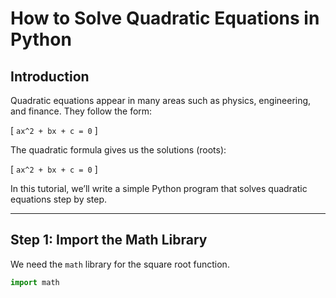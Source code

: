 # How to Solve Quadratic Equations in Python

## Introduction  
Quadratic equations appear in many areas such as physics, engineering, and finance. They follow the form:  

\[
`ax^2 + bx + c = 0`
\]  

The quadratic formula gives us the solutions (roots):  

\[
`ax^2 + bx + c = 0`
\]  

In this tutorial, we’ll write a simple Python program that solves quadratic equations step by step.

---

## Step 1: Import the Math Library  
We need the `math` library for the square root function.  

```python
import math
